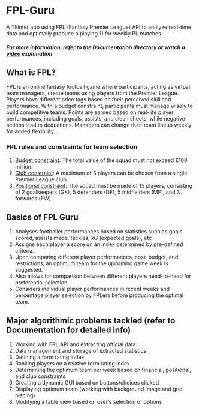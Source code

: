 # FPL-Guru
A Tkinter app using FPL (Fantasy Premier League) API to analyze real-time data and optimally produce a playing 11 for weekly PL matches
##### For more information, refer to the Documentation directory or watch a [video](https://youtu.be/OiX2t5Wn2ks) explanation

## What is FPL?
FPL is an online fantasy football game where participants, acting as virtual team managers, create teams using players from the Premier League. Players have different price tags based on their perceived skill and performance. With a budget constraint, participants must manage wisely to build competitive teams. Points are earned based on real-life player performances, including goals, assists, and clean sheets, while negative actions lead to deductions. Managers can change their team lineup weekly for added flexibility.

### FPL rules and constraints for team selection
1.  <ins>Budget constraint</ins>: The total value of the squad must not exceed £100 million.
2.  <ins>Club constraint</ins>: A maximum of 3 players can be chosen from a single Premier League club.
3.  <ins>Positional constraint</ins>: The squad must be made of 15 players, consisting of 2 goalkeepers (GK), 5 defenders (DF), 5 midfielders (MF), and 3 forwards (FW)

## Basics of FPL Guru
1. Analyses footballer performances based on statistics such as goals scored, assists made, tackles, xG (expected goals), etc
2. Assigns each player a score on an index determined by pre-defined criteria.
3. Upon comparing different player performances, cost, budget, and restrictions, an optimum team for the upcoming game week is suggested.
4. Also allows for comparison between different players head-to-head for preferential selection
5. Considers individual player performances in recent weeks and percentage player selection by FPLers before producing the optimal team.

## Major algorithmic problems tackled (refer to Documentation for detailed info)
1) Working with FPL API and extracting official data
2) Data management and storage of extracted statistics
3) Defining a form rating index
4) Ranking players on a relative form rating index
5) Determining the optimum team per week based on financial, positional, and club constraints
6) Creating a dynamic GUI based on buttons/choices clicked
7) Displaying optimum team (working with background image and grid placing)
8) Modifying a table view based on user’s selection of options
